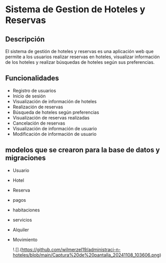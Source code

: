 # Sistema de Gestion de Hoteles y Reservas

## Descripción
El sistema de gestión de hoteles y reservas es una aplicación web que permite a los usuarios realizar reservas en hoteles, visualizar información de los hoteles y realizar búsquedas de hoteles según sus preferencias.

## Funcionalidades
- Registro de usuarios
- Inicio de sesión
- Visualización de información de hoteles
- Realización de reservas
- Búsqueda de hoteles según preferencias
- Visualización de reservas realizadas
- Cancelación de reservas
- Visualización de información de usuario
- Modificación de información de usuario

## modelos que se crearon para la base de datos y migraciones
- Usuario
- Hotel
- Reserva
- pagos
- habitaciones
- servicios
- Alquiler
- Movimiento

  !.[].(https://github.com/wilmerzel19/administraci-n-hoteles/blob/main/Captura%20de%20pantalla_20241108_103606.png)







